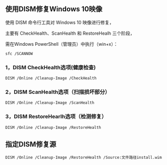 ## 使用DISM修复Windows 10映像

使用 DISM 命令行工具对 Windows 10 映像进行修复，

主要有 CheckHealth、ScanHealth 和 RestoreHealh 三个阶段，

需在Windows PowerShell（管理员）中执行（win+x）：

```
sfc /SCANNOW
```

### 1，DISM CheckHealth选项(健康检查)
```
DISM /Online /Cleanup-Image /CheckHealth
```

### 2，DISM ScanHealth选项（扫描损坏部分）
```
DISM /Online /Cleanup-Image /ScanHealth
```

### 3，DISM RestoreHearlh选项（检测修复）
```
DISM /Online /Cleanup-Image /RestoreHealth
```

## 指定DISM修复源

```
DISM /Online /Cleanup-Image /RestoreHealth /Source:文件路径install.wim
```
